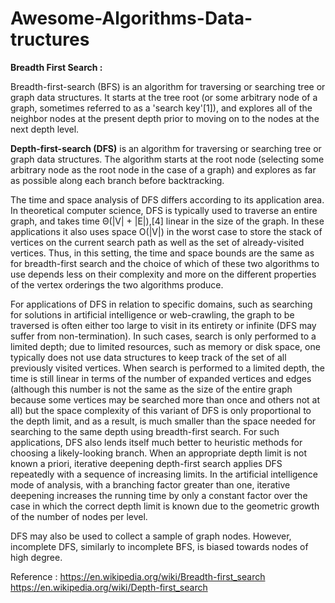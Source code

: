 # Awesome-Algorithms-Data-tructures
<B>Breadth First Search :</B>

Breadth-first-search (BFS) is an algorithm for traversing or searching tree or graph data structures. It starts at the tree root (or some arbitrary node of a graph, sometimes referred to as a 'search key'[1]), and explores all of the neighbor nodes at the present depth prior to moving on to the nodes at the next depth level.

<B>Depth-first-search (DFS)</B> is an algorithm for traversing or searching tree or graph data structures. The algorithm starts at the root node (selecting some arbitrary node as the root node in the case of a graph) and explores as far as possible along each branch before backtracking.

The time and space analysis of DFS differs according to its application area. In theoretical computer science, DFS is typically used to traverse an entire graph, and takes time Θ(|V| + |E|),[4] linear in the size of the graph. In these applications it also uses space O(|V|) in the worst case to store the stack of vertices on the current search path as well as the set of already-visited vertices. Thus, in this setting, the time and space bounds are the same as for breadth-first search and the choice of which of these two algorithms to use depends less on their complexity and more on the different properties of the vertex orderings the two algorithms produce.

For applications of DFS in relation to specific domains, such as searching for solutions in artificial intelligence or web-crawling, the graph to be traversed is often either too large to visit in its entirety or infinite (DFS may suffer from non-termination). In such cases, search is only performed to a limited depth; due to limited resources, such as memory or disk space, one typically does not use data structures to keep track of the set of all previously visited vertices. When search is performed to a limited depth, the time is still linear in terms of the number of expanded vertices and edges (although this number is not the same as the size of the entire graph because some vertices may be searched more than once and others not at all) but the space complexity of this variant of DFS is only proportional to the depth limit, and as a result, is much smaller than the space needed for searching to the same depth using breadth-first search. For such applications, DFS also lends itself much better to heuristic methods for choosing a likely-looking branch. When an appropriate depth limit is not known a priori, iterative deepening depth-first search applies DFS repeatedly with a sequence of increasing limits. In the artificial intelligence mode of analysis, with a branching factor greater than one, iterative deepening increases the running time by only a constant factor over the case in which the correct depth limit is known due to the geometric growth of the number of nodes per level.

DFS may also be used to collect a sample of graph nodes. However, incomplete DFS, similarly to incomplete BFS, is biased towards nodes of high degree. 



Reference : https://en.wikipedia.org/wiki/Breadth-first_search
             https://en.wikipedia.org/wiki/Depth-first_search
